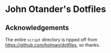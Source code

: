 # John Otander's Dotfiles

## Acknowledgements

The entire `script` directory is ripped off from <https://github.com/holman/dotfiles>, so thanks.
